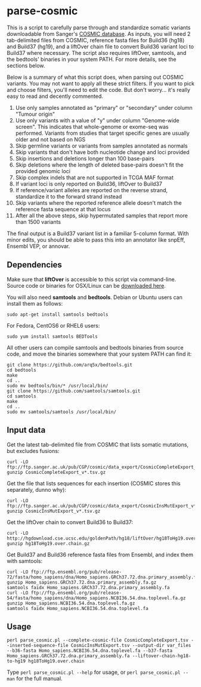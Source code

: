 parse-cosmic
============

This is a script to carefully parse through and standardize somatic variants downloadable from Sanger's [COSMIC database](http://cancer.sanger.ac.uk/cancergenome/projects/cosmic/). As inputs, you will need 2 tab-delimited files from COSMIC, reference fasta files for Build36 (hg18) and Build37 (hg19), and a liftOver chain file to convert Build36 variant loci to Build37 where necessary. The script also requires liftOver, samtools, and the bedtools' binaries in your system PATH. For more details, see the sections below.

Below is a summary of what this script does, when parsing out COSMIC variants. You may not want to apply all these strict filters. If you want to pick and choose filters, you'll need to edit the code. But don't worry... it's really easy to read and decently commented.

  1. Use only samples annotated as "primary" or "secondary" under column "Tumour origin"
  2. Use only variants with a value of "y" under column "Genome-wide screen". This indicates that whole-genome or exome-seq was performed. Variants from studies that target specific genes are usually older and not based on NGS
  3. Skip germline variants or variants from samples annotated as normals
  4. Skip variants that don't have both nucleotide change and loci provided
  5. Skip insertions and deletions longer than 100 base-pairs
  6. Skip deletions where the length of deleted base-pairs doesn't fit the provided genomic loci
  7. Skip complex indels that are not supported in TCGA MAF format
  8. If variant loci is only reported on Build36, liftOver to Build37
  9. If reference/variant alleles are reported on the reverse strand, standardize it to the forward strand instead
  10. Skip variants where the reported reference allele doesn't match the reference fasta sequence at that locus
  11. After all the above steps, skip hypermutated samples that report more than 1500 variants

The final output is a Build37 variant list in a familiar 5-column format. With minor edits, you should be able to pass this into an annotator like snpEff, Ensembl VEP, or annovar.

Dependencies
------------

Make sure that **liftOver** is accessible to this script via command-line. Source code or binaries for OSX/Linux can be [downloaded here](http://hgdownload.cse.ucsc.edu/admin/exe/).

You will also need **samtools** and **bedtools**. Debian or Ubuntu users can install them as follows:

    sudo apt-get install samtools bedtools

For Fedora, CentOS6 or RHEL6 users:

    sudo yum install samtools BEDTools

All other users can compile samtools and bedtools binaries from source code, and move the binaries somewhere that your system PATH can find it:

    git clone https://github.com/arq5x/bedtools.git
    cd bedtools
    make
    cd ..
    sudo mv bedtools/bin/* /usr/local/bin/
    git clone https://github.com/samtools/samtools.git
    cd samtools
    make
    cd ..
    sudo mv samtools/samtools /usr/local/bin/

Input data
----------

Get the latest tab-delimited file from COSMIC that lists somatic mutations, but excludes fusions:

    curl -LO ftp://ftp.sanger.ac.uk/pub/CGP/cosmic/data_export/CosmicCompleteExport_v*.tsv.gz
    gunzip CosmicCompleteExport_v*.tsv.gz

Get the file that lists sequences for each insertion (COSMIC stores this separately, dunno why):

    curl -LO ftp://ftp.sanger.ac.uk/pub/CGP/cosmic/data_export/CosmicInsMutExport_v*.tsv.gz
    gunzip CosmicInsMutExport_v*.tsv.gz

Get the liftOver chain to convert Build36 to Build37:

    curl -LO http://hgdownload.cse.ucsc.edu/goldenPath/hg18/liftOver/hg18ToHg19.over.chain.gz
    gunzip hg18ToHg19.over.chain.gz

Get Build37 and Build36 reference fasta files from Ensembl, and index them with samtools:

    curl -LO ftp://ftp.ensembl.org/pub/release-72/fasta/homo_sapiens/dna/Homo_sapiens.GRCh37.72.dna.primary_assembly.fa.gz
    gunzip Homo_sapiens.GRCh37.72.dna.primary_assembly.fa.gz
    samtools faidx Homo_sapiens.GRCh37.72.dna.primary_assembly.fa
    curl -LO ftp://ftp.ensembl.org/pub/release-54/fasta/homo_sapiens/dna/Homo_sapiens.NCBI36.54.dna.toplevel.fa.gz
    gunzip Homo_sapiens.NCBI36.54.dna.toplevel.fa.gz
    samtools faidx Homo_sapiens.NCBI36.54.dna.toplevel.fa

Usage
-----

    perl parse_cosmic.pl --complete-cosmic-file CosmicCompleteExport.tsv --inserted-sequence-file CosmicInsMutExport.tsv --output-dir var_files --b36-fasta Homo_sapiens.NCBI36.54.dna.toplevel.fa --b37-fasta Homo_sapiens.GRCh37.72.dna.primary_assembly.fa --liftover-chain-hg18-to-hg19 hg18ToHg19.over.chain

Type `perl parse_cosmic.pl --help` for usage, or `perl parse_cosmic.pl --man` for the full manual.
